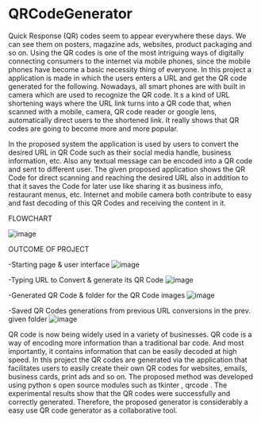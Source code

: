 # QRCodeGenerator
Quick Response (QR) codes seem to appear everywhere these days. We can see
them on posters, magazine ads, websites, product packaging and so on. Using the
QR codes is one of the most intriguing ways of digitally connecting consumers to
the internet via mobile phones, since the mobile phones have become a basic
necessity thing of everyone. In this project a application is made in which the users
enters a URL and get the QR code generated for the following.
Nowadays, all smart phones are with built in camera which are used to recognize the QR code. It s a
kind of URL shortening ways where the URL link turns into a QR code that, when scanned with a
mobile, camera, QR code reader or google lens, automatically direct users to the shortened link. It
really shows that QR codes are going to become more and more popular.

In the proposed system the application is used by users to convert the desired URL
in QR Code such as their social media handle, business information, etc.
Also any textual message can be encoded into a QR code and sent to different user.
The given proposed application shows the QR Code for direct scanning and
reaching the desired URL also in addition to that it saves the Code for later use like
sharing it as business info, restaurant menus, etc.
Internet and mobile camera both contribute to easy and fast decoding of this QR
Codes and receiving the content in it.

FLOWCHART

![image](https://github.com/user-attachments/assets/3d6a6e00-1782-4e64-b8e5-0844e90c0fa5)

OUTCOME OF PROJECT

-Starting page & user interface
![image](https://github.com/user-attachments/assets/93b44908-e955-4a88-b7b3-9691114de699)   


-Typing URL to Convert & generate its QR Code
![image](https://github.com/user-attachments/assets/aad08718-8576-4f14-926c-d8750495f524)    


-Generated QR Code & folder for the QR Code images
![image](https://github.com/user-attachments/assets/8483e3ae-31a7-4abf-8f04-7e940e69dfee)    


-Saved QR Codes generations from previous URL conversions in the prev. given folder
![image](https://github.com/user-attachments/assets/3f5787b2-9d80-4a4a-890e-c15e0201ff76)    



QR code is now being widely used in a variety of businesses. QR code is a way of encoding more
information than a traditional bar code. And most importantly, it contains information that can be
easily decoded at high speed. In this project the QR codes are generated via the application that
facilitates users to easily create their own QR codes for websites, emails, business cards, print ads
and so on. The proposed method was developed using python s open source modules such as
tkinter , qrcode . The experimental results show that the QR codes were successfully and correctly
generated. Therefore, the proposed generator is considerably a easy use QR code generator as a
collaborative tool.
